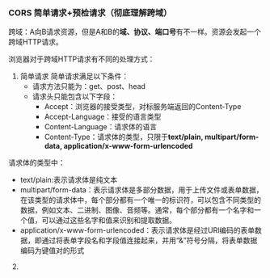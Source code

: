### CORS 简单请求+预检请求（彻底理解跨域）

跨域：A向B请求资源，但是A和B的**域、协议、端口号**有不一样。资源会发起一个跨域HTTP请求。

浏览器对于跨域HTTP请求有不同的处理方式：
1. 简单请求
   简单请求满足以下条件：
   + 请求方法只能为：get、post、head
   + 请求头只能包含以下字段：
     + Accept：浏览器的接受类型，对标服务端返回的Content-Type
     + Accept-Language：接受的语言类型
     + Content-Language：请求体的语言
     + Content-Type：请求体的类型，只限于**text/plain, multipart/form-data, application/x-www-form-urlencoded**

请求体的类型中：
+ text/plain:表示请求体是纯文本
+ multipart/form-data：表示请求体是多部分数据，用于上传文件或表单数据，在该类型的请求体中，每个部分都有一个唯一的标识符，可以包含不同类型的数据，例如文本、二进制、图像、音频等。通常，每个部分都有一个名字和一个值，可以通过这些名字和值来识别和提取数据。
+ application/x-www-form-urlencoded：表示请求体是经过URl编码的表单数据，即通过将表单字段名和字段值连接起来，并用“&”符号分隔，将表单数据编码为键值对的形式

2. 
